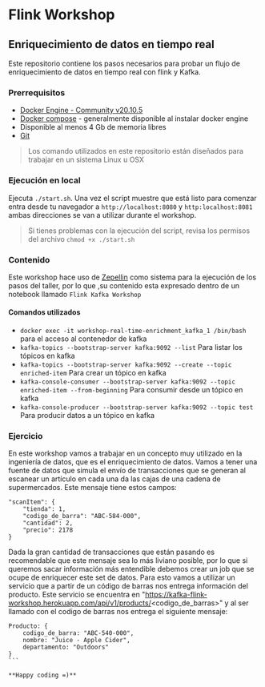 # Flink Workshop

## Enriquecimiento de datos en tiempo real

Este repositorio contiene los pasos necesarios para probar
un flujo de enriquecimiento de datos en tiempo real con
flink y Kafka.

### Prerrequisitos

- [Docker Engine - Community v20.10.5](https://docs.docker.com/get-docker/)
- [Docker compose](https://docs.docker.com/compose/install/) - generalmente disponible al instalar docker engine
- Disponible al menos 4 Gb de memoria libres
- [Git](https://git-scm.com/downloads)

> Los comando utilizados en este repositorio están diseñados para trabajar
en un sistema Linux u OSX

### Ejecución en local

Ejecuta `./start.sh`. Una vez el script muestre que está listo para comenzar
entra desde tu navegador a `http://localhost:8080` y `http:localhost:8081`
ambas direcciones se van a utilizar durante el workshop.

> Si tienes problemas con la ejecución del script, revisa los permisos del 
archivo `chmod +x ./start.sh`

### Contenido

Este workshop hace uso de [Zepellin](https://zeppelin.apache.org) como sistema para la ejecución de los pasos del taller, por lo que ,su contenido esta expresado dentro de un notebook llamado `Flink Kafka Workshop`

#### Comandos utilizados
- `docker exec -it workshop-real-time-enrichment_kafka_1 /bin/bash` para el acceso al contenedor de kafka
- `kafka-topics --bootstrap-server kafka:9092 --list` Para listar los tópicos en kafka
- `kafka-topics --bootstrap-server kafka:9092 --create --topic enriched-item` Para crear un tópico en kafka
- `kafka-console-consumer --bootstrap-server kafka:9092 --topic enriched-item --from-beginning` Para consumir desde un tópico en kafka
- `kafka-console-producer --bootstrap-server kafka:9092 --topic test` Para producir datos a un tópico en kafka

### Ejercicio

En este workshop vamos a trabajar en un concepto muy utilizado en la ingeniería de datos, que es el enriquecimiento de datos.
Vamos a tener una fuente de datos que simula el envío de transacciones que se generan al escanear un artículo en cada una da las cajas de una cadena de supermercados. Este mensaje tiene estos campos:

```
"scanItem": {
    "tienda": 1,
    "codigo_de_barra": "ABC-584-000",
    "cantidad": 2,
    "precio": 2178
}
````
Dada la gran cantidad de transacciones que están pasando es recomendable que este mensaje sea lo más liviano posible, por lo que si queremos sacar información más entendible debemos crear un job que se ocupe de enriquecer este set de datos. Para esto vamos a utilizar un servicio que a partir de un código de barras nos entrega información del producto. Este servicio se encuentra en "https://kafka-flink-workshop.herokuapp.com/api/v1/products/<codigo_de_barras>" y al ser llamado con el codigo de barras nos entrega el siguiente mensaje:
````
Producto: {
    codigo_de_barra: "ABC-540-000",
    nombre: "Juice - Apple Cider",
    departamento: "Outdoors"
}
```

**Happy coding =)**